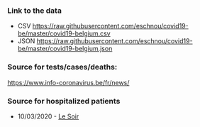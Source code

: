 ### Link to the data
- CSV  https://raw.githubusercontent.com/eschnou/covid19-be/master/covid19-belgium.csv
- JSON https://raw.githubusercontent.com/eschnou/covid19-be/master/covid19-belgium.json

### Source for tests/cases/deaths: 
https://www.info-coronavirus.be/fr/news/

### Source for hospitalized patients

- 10/03/2020 - [Le Soir](https://plus.lesoir.be/285835/article/2020-03-10/philippe-leroy-chu-saint-pierre-nous-sommes-extremement-loin-du-scenario-italien)
